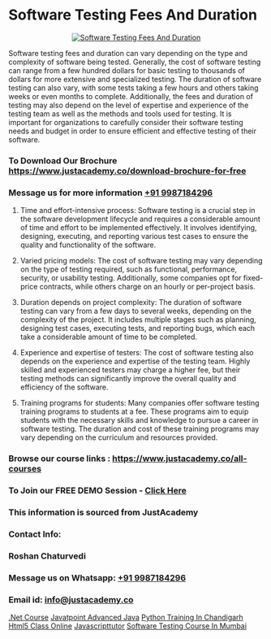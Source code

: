 # Software Testing Fees And Duration

<p align="center">
  <a href="https://justacademy.co/program-detail/software-testing">
    <img src="https://justacademy.co/storage2/program_images/1704700438.webp" alt="Software Testing Fees And Duration">
  </a>
</p>


Software testing fees and duration can vary depending on the type and complexity of software being tested. Generally, the cost of software testing can range from a few hundred dollars for basic testing to thousands of dollars for more extensive and specialized testing. The duration of software testing can also vary, with some tests taking a few hours and others taking weeks or even months to complete. Additionally, the fees and duration of testing may also depend on the level of expertise and experience of the testing team as well as the methods and tools used for testing. It is important for organizations to carefully consider their software testing needs and budget in order to ensure efficient and effective testing of their software.
### To Download Our Brochure https://www.justacademy.co/download-brochure-for-free
### Message us for more information [+91 9987184296](https://api.whatsapp.com/send?phone=919987184296)
1) Time and effort-intensive process: Software testing is a crucial step in the software development lifecycle and requires a considerable amount of time and effort to be implemented effectively. It involves identifying, designing, executing, and reporting various test cases to ensure the quality and functionality of the software.

2) Varied pricing models: The cost of software testing may vary depending on the type of testing required, such as functional, performance, security, or usability testing. Additionally, some companies opt for fixed-price contracts, while others charge on an hourly or per-project basis.

3) Duration depends on project complexity: The duration of software testing can vary from a few days to several weeks, depending on the complexity of the project. It includes multiple stages such as planning, designing test cases, executing tests, and reporting bugs, which each take a considerable amount of time to be completed.

4) Experience and expertise of testers: The cost of software testing also depends on the experience and expertise of the testing team. Highly skilled and experienced testers may charge a higher fee, but their testing methods can significantly improve the overall quality and efficiency of the software.

5) Training programs for students: Many companies offer software testing training programs to students at a fee. These programs aim to equip students with the necessary skills and knowledge to pursue a career in software testing. The duration and cost of these training programs may vary depending on the curriculum and resources provided.

### Browse our course links : https://www.justacademy.co/all-courses 
### To Join our FREE DEMO Session - [Click Here](https://www.justacademy.co/register-for-course-demo)


### This information is sourced from JustAcademy
### Contact Info:
### Roshan Chaturvedi
### Message us on Whatsapp: [+91 9987184296](https://api.whatsapp.com/send?phone=919987184296)
### Email id: [info@justacademy.co](mailto:info@justacademy.co)
                    
[.Net Course](https://www.linkedin.com/pulse/net-course-justacademy-berlin-c0vhc?trackingId=486APu09KfY%2FwFzMxTM5VQ%3D%3D&lipi=urn%3Ali%3Apage%3Ad_flagship3_company_admin%3BYf0bh%2BAUR9ioxIsyYDfCpA%3D%3D)
[Javatpoint Advanced Java](https://www.linkedin.com/pulse/javatpoint-advanced-java-justacademy-kolkata-wklxe?trackingId=ynzEZpttuiarEVCtD%2FFHig%3D%3D&lipi=urn%3Ali%3Apage%3Ad_flagship3_company_admin%3B57ggr4WVTUuBeEA%2FxPy55A%3D%3D)
[Python Training In Chandigarh](https://medium.com/@ranemanish460/python-training-in-chandigarh-e2123a2e04c7)
[Html5 Class Online](https://medium.com/@abhidnya.1068/html5-class-online-3939c6d59259)
[Javascripttutor](https://justacademyin.github.io/Articles/Javascripttutor)
[Software Testing Course In Mumbai](https://justacademyin.github.io/Articles/Software-Testing-Course-In-Mumbai)
